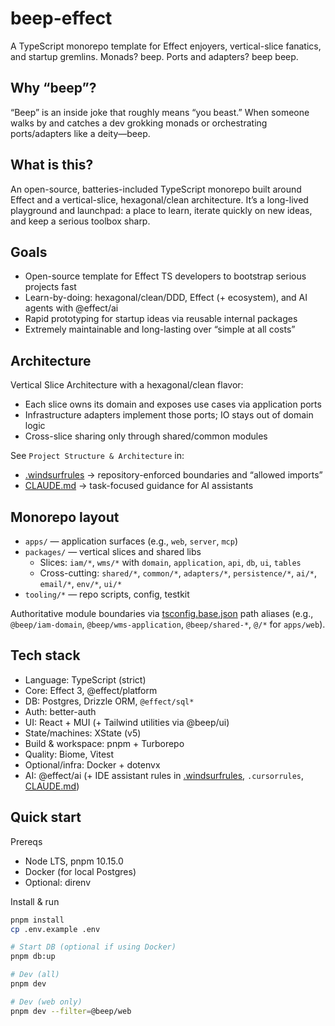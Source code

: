 # beep-effect

A TypeScript monorepo template for Effect enjoyers, vertical-slice fanatics, and startup gremlins. Monads? beep. Ports and adapters? beep beep.

## Why “beep”?

“Beep” is an inside joke that roughly means “you beast.” When someone walks by and catches a dev grokking monads or orchestrating ports/adapters like a deity—beep.

## What is this?

An open-source, batteries-included TypeScript monorepo built around Effect and a vertical-slice, hexagonal/clean architecture. It’s a long-lived playground and launchpad: a place to learn, iterate quickly on new ideas, and keep a serious toolbox sharp.

## Goals

- Open-source template for Effect TS developers to bootstrap serious projects fast
- Learn-by-doing: hexagonal/clean/DDD, Effect (+ ecosystem), and AI agents with @effect/ai
- Rapid prototyping for startup ideas via reusable internal packages
- Extremely maintainable and long-lasting over “simple at all costs”

## Architecture

Vertical Slice Architecture with a hexagonal/clean flavor:
- Each slice owns its domain and exposes use cases via application ports
- Infrastructure adapters implement those ports; IO stays out of domain logic
- Cross-slice sharing only through shared/common modules

See `Project Structure & Architecture` in:
- [.windsurfrules](.windsurfrules) → repository-enforced boundaries and “allowed imports”
- [CLAUDE.md](CLAUDE.md) → task-focused guidance for AI assistants

## Monorepo layout

- `apps/` — application surfaces (e.g., `web`, `server`, `mcp`)
- `packages/` — vertical slices and shared libs
  - Slices: `iam/*`, `wms/*` with `domain`, `application`, `api`, `db`, `ui`, `tables`
  - Cross-cutting: `shared/*`, `common/*`, `adapters/*`, `persistence/*`, `ai/*`, `email/*`, `env/*`, `ui/*`
- `tooling/*` — repo scripts, config, testkit

Authoritative module boundaries via [tsconfig.base.json](tsconfig.base.json) path aliases (e.g., `@beep/iam-domain`, `@beep/wms-application`, `@beep/shared-*`, `@/*` for `apps/web`).

## Tech stack

- Language: TypeScript (strict)
- Core: Effect 3, @effect/platform
- DB: Postgres, Drizzle ORM, `@effect/sql*`
- Auth: better-auth
- UI: React + MUI (+ Tailwind utilities via @beep/ui)
- State/machines: XState (v5)
- Build & workspace: pnpm + Turborepo
- Quality: Biome, Vitest
- Optional/infra: Docker + dotenvx
- AI: @effect/ai (+ IDE assistant rules in [.windsurfrules](.windsurfrules), `.cursorrules`, [CLAUDE.md](CLAUDE.md))

## Quick start

Prereqs
- Node LTS, pnpm 10.15.0
- Docker (for local Postgres)
- Optional: direnv

Install & run
```bash
pnpm install
cp .env.example .env

# Start DB (optional if using Docker)
pnpm db:up

# Dev (all)
pnpm dev

# Dev (web only)
pnpm dev --filter=@beep/web